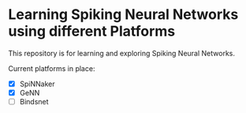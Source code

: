 # Learning Spiking Neural Networks using different Platforms
This repository is for learning and exploring Spiking Neural Networks.

Current platforms in place:
- [x] SpiNNaker
- [x] GeNN
- [ ] Bindsnet

